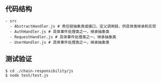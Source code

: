 ## 代码结构
```shell
- src
  - AbstractHandler.js # 责任链抽象类或接口，定义调用链，供具体类继承和实现
  - AuthHandler.js # 具体事件处理类之一，继承抽象类
  - RequestHandler.js # 具体事件处理类之一，继承抽象类
  - UserHandler.js # 具体事件处理类之一，继承抽象类
```

## 测试验证

```shell
$ cd ./chain-responsibility/js
$ node test/test.js
```
